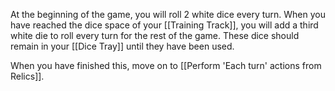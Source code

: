 At the beginning of the game, you will roll 2 white dice every turn. When you have reached the dice space of your [[Training Track]], you will add a third white die to roll every turn for the rest of the game. These dice should remain in your [[Dice Tray]] until they have been used.

When you have finished this, move on to [[Perform 'Each turn' actions from Relics]].